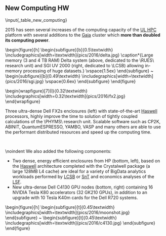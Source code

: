 ## New Computing HW

\input{_table_new_computing}

2015 has seen several increases of the computing capacity of the [UL HPC](http://hpc.uni.lu) platform with several additions to the [Gaia](https://hpc.uni.lu/systems/gaia/) cluster which __more than doubled its computing power__.

\begin{figure}[h]
    \begin{subfigure}[b]{0.5\textwidth}
        \includegraphics[width=\textwidth]{pics/2016/delta.jpg}
        \caption*{Large memory (3 and 4 TB RAM) Delta system (above, dedicated to the \RUES\ research unit) and SGI UV 2000 (right, dedicated to \LCSB) allowing in-memory processing of huge datasets.}
        \vspace{1.5ex}
    \end{subfigure}
    ~
    \begin{subfigure}[b]{0.49\textwidth}
    \includegraphics[width=\textwidth]{pics/2016/sgi.jpg}
	\vspace{0.6ex}
    \end{subfigure}
\end{figure}

\begin{wrapfigure}[7]{l}{0.32\textwidth}
  \includegraphics[width=0.32\textwidth]{pics/2016/fx2.jpg}
\end{wrapfigure}

Three ultra-dense Dell FX2s enclosures (left) with state-of-the-art [Haswell](https://en.wikipedia.org/wiki/Haswell_(microarchitecture)) processors, <!-- which double the maximum amount of floating-point operations possible, --> highly improve the time to solution of tightly coupled calculations of the \PHYMS\ research unit.
Scalable software such as CP2K, ABINIT, QuantumESPRESSO, YAMBO, VASP and many others are able to use the performant distributed resources and speed up the computing time.

&nbsp;

\noindent
We also added the following components:

* Two dense, energy efficient enclosures from HP (bottom, left), based on the [Haswell](https://en.wikipedia.org/wiki/Haswell_(microarchitecture)) architecture completed with the Crystalwell package (a large 128MB L4 cache) are ideal for a variety of BigData analytics workloads performed by [LCSB](http://lcsb.uni.lu) or [SnT](http://snt.uni.lu) and economics analyses of the [LSF](http://lsf.uni.lu).
* New ultra-dense Dell C4130 GPU nodes (bottom, right) containing 16 NVIDIA Tesla K80 accelerators (32 GK210 GPUs), in addition to an upgrade with 10 Tesla K40m cards for the Dell R720 systems.


\begin{figure}[h]
    \begin{subfigure}[t]{0.45\textwidth}
    \includegraphics[width=\textwidth]{pics/2016/moonshot.jpg}
	\end{subfigure}
	~
    \begin{subfigure}[t]{0.45\textwidth}
    \includegraphics[width=\textwidth]{pics/2016/c4130.jpg}
	\end{subfigure}
\end{figure}







<!--
&nbsp;

\begin{wrapfigure}[11]{r}{0.45\textwidth}
  \vspace{-3ex}
  \includegraphics[width=0.45\textwidth]{pics/2016/moonshot.jpg}
\end{wrapfigure}

Two dense, energy efficient enclosures from HP (shown to the right), containing low power high performance processors also based on the Haswell architecture but with the addition of the Crystalwell package (a large 128MB L4 cache) are ideal for a variety of BigData analytics workloads performed by the [LCSB](http://lcsb.uni.lu), the [SnT](http://snt.uni.lu) interdisciplinary centre and economics analyses of the [LSF](http://lsf.uni.lu).
 
&nbsp;
 
&nbsp;
 
&nbsp;
 
\begin{wrapfigure}[8]{l}{0.45\textwidth}
  \vspace{-10ex}
  \includegraphics[width=0.45\textwidth]{pics/2016/c4130.jpg}
\end{wrapfigure}

Complementing the existing pool of GPGPU capable systems are new ultra-dense Dell C4130 GPU nodes containing 16 NVIDIA Tesla K80 accelerators (32 GK210 GPUs), in addition to an upgrade with 10 Tesla K40m cards for the Dell R720 systems. Pictured to the right is one C4130 system with its visible 4 K80 cards.
Many domain specific (e.g. physics: ABINIT, bioinformatics: GROMACS, engineering: Abaqus FEA) and general purpose (e.g. MATLAB) software present on the UL HPC platform  from the new GPU accelerators, resulting in a shorter time-to-solution improving productivity for all research groups of the UL.
-->
